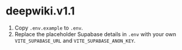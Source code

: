 # deepwiki.v1.1

1. Copy `.env.example` to `.env`.
2. Replace the placeholder Supabase details in `.env` with your own `VITE_SUPABASE_URL` and `VITE_SUPABASE_ANON_KEY`.

